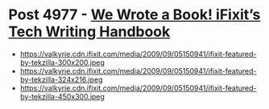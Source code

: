 # Post 4977 - [We Wrote a Book! iFixit&#8217;s Tech Writing Handbook](https://www.ifixit.com/News/4977/we-wrote-a-book-ifixits-tech-writing-handbook)

- https://valkyrie.cdn.ifixit.com/media/2009/09/05150941/ifixit-featured-by-tekzilla-300x200.jpeg
- https://valkyrie.cdn.ifixit.com/media/2009/09/05150941/ifixit-featured-by-tekzilla-324x216.jpeg
- https://valkyrie.cdn.ifixit.com/media/2009/09/05150941/ifixit-featured-by-tekzilla-450x300.jpeg
